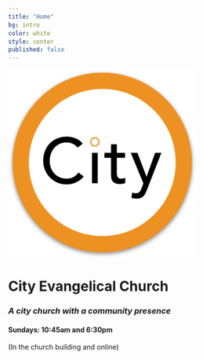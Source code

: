 ```yaml
---
title: "Home"
bg: intro
color: white
style: center
published: false
---
```


![City Evangelical Church](img/android-chrome-384x384.png)

# **City Evangelical Church**

### _A city church with a community presence_

#### Sundays: 10:45am and 6:30pm
(In the church building and online)
